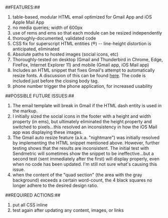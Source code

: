 ##FEATURES:##
1. table-based, modular HTML email optimized for Gmail App and iOS Apple Mail App
2. no media queries; width of 600px
3. use of rems and ems so that each module can be resized independently
4. thoroughly-documented, validated code
5. CSS fix for superscript HTML entities (&reg;) -- line-height distortion is anticipated, eliminated
6. Absolute paths to hosted images (social icons, etc)
7. Thoroughly-tested on desktop (Gmail and Thunderbird in Chrome, Edge, FireFox, Internet Explorer 11) and mobile (Gmail app, iOS Mail app)
8. Includes an HTML snippet that fixes Gmail's attempt to automatically resize fonts. A discussion of this can be found [here](http://freshinbox.com/blog/gmail-on-ios-increases-font-size-on-some-emails/). The code is included just before the closing body tag.
9. phone number trigger the phone application, for increased usability



##POSSIBLE FUTURE ISSUES:##
1. The email template will break in Gmail if the HTML dash entity is used in the markup.
2. I initially sized the social icons in the footer with a height and width property (in ems), but ultimately eliminated the height property and switched to pixels...this resolved an inconsistency in how the iOS Mail app was displaying these images.
3. The Gmail auto resize feature (a.k.a. "nightmare") was initially resolved by implementing the HTML snippet mentioned above. However, further testing shows that the results are inconsistent. The initial test with Sendmetric will sometimes show the snippet to be ineffective...but a second test (sent immediately after the first) will display properly, even when no code has been updated. I'm still not sure what's causing this issue.
4. when the content of the "quad section" (the area with the gray background) exceeds a certain word-count, the 4 black squares no longer adhere to the desired design ratio.



##REQUIRED ACTIONS:##
1. put all CSS inline
2. test again after updating any content, images, or links
